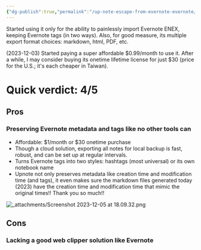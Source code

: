 ```yaml
---
{"dg-publish":true,"permalink":"/up-note-escape-from-evernote-evernote/","noteIcon":"2"}
---
```


Started using it only for the ability to painlessly import Evernote ENEX, keeping Evernote tags (in two ways). Also, for good measure, its multiple export format choices: markdown, html, PDF, etc.

(2023-12-03) Started paying a super affordable $0.99/month to use it. After a while, I may consider buying its onetime lifetime license for just $30 (price for the U.S.; it's each cheaper in Taiwan). 
# Quick verdict: 4/5

## Pros
### Preserving Evernote metadata and tags like no other tools can

- Affordable: $1/month or $30 onetime purchase
- Though a cloud solution, exporting all notes for local backup is fast, robust, and can be set up at regular intervals.
- Turns Evernote tags into two styles: hashtags (most universal) or its own notebook name
- Upnote not only preserves metadata like creation time and modification time (and tags), it even makes sure the markdown files generated today (2023) have the creation time and modification time that mimic the original times!! Thank you so much!!

![_attachments/Screenshot 2023-12-05 at 18.09.32.png](/img/user/_attachments/Screenshot%202023-12-05%20at%2018.09.32.png)
## Cons

### Lacking a good web clipper solution like Evernote